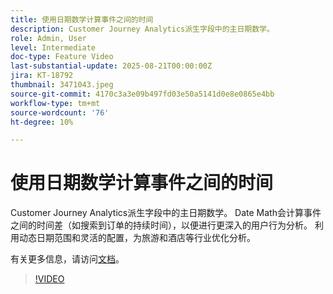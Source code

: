 ```yaml
---
title: 使用日期数学计算事件之间的时间
description: Customer Journey Analytics派生字段中的主日期数学。
role: Admin, User
level: Intermediate
doc-type: Feature Video
last-substantial-update: 2025-08-21T00:00:00Z
jira: KT-18792
thumbnail: 3471043.jpeg
source-git-commit: 4170c3a3e09b497fd03e50a5141d0e8e0865e4bb
workflow-type: tm+mt
source-wordcount: '76'
ht-degree: 10%

---
```


# 使用日期数学计算事件之间的时间

Customer Journey Analytics派生字段中的主日期数学。 Date Math会计算事件之间的时间差（如搜索到订单的持续时间），以便进行更深入的用户行为分析。 利用动态日期范围和灵活的配置，为旅游和酒店等行业优化分析。

有关更多信息，请访问[文档](https://experienceleague.adobe.com/zh-hans/docs/analytics-platform/using/cja-dataviews/derived-fields)。

>[!VIDEO](https://video.tv.adobe.com/v/3471075/?learn=on&captions=chi_hans)
